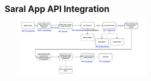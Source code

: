 # Saral App API Integration



<figure><img src="../.gitbook/assets/image (6).png" alt=""><figcaption></figcaption></figure>
